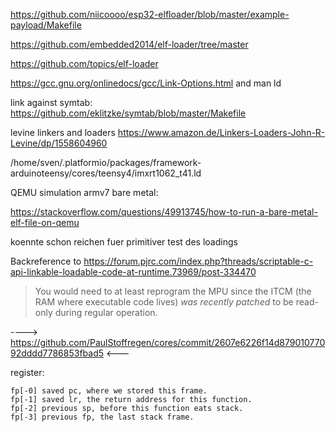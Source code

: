 
https://github.com/niicoooo/esp32-elfloader/blob/master/example-payload/Makefile

https://github.com/embedded2014/elf-loader/tree/master

https://github.com/topics/elf-loader

https://gcc.gnu.org/onlinedocs/gcc/Link-Options.html
and man ld

link against symtab:
https://github.com/eklitzke/symtab/blob/master/Makefile


levine linkers and loaders
https://www.amazon.de/Linkers-Loaders-John-R-Levine/dp/1558604960

/home/sven/.platformio/packages/framework-arduinoteensy/cores/teensy4/imxrt1062_t41.ld


QEMU simulation armv7 bare metal:

https://stackoverflow.com/questions/49913745/how-to-run-a-bare-metal-elf-file-on-qemu

koennte schon reichen fuer primitiver test des loadings



Backreference to https://forum.pjrc.com/index.php?threads/scriptable-c-api-linkable-loadable-code-at-runtime.73969/post-334470

> You would need to at least reprogram the MPU since the ITCM (the RAM where executable code lives) _was recently patched_ to be read-only during regular operation.

----> https://github.com/PaulStoffregen/cores/commit/2607e6226f14d87901077092dddd7786853fbad5 <---



register:



    fp[-0] saved pc, where we stored this frame.
    fp[-1] saved lr, the return address for this function.
    fp[-2] previous sp, before this function eats stack.
    fp[-3] previous fp, the last stack frame.
